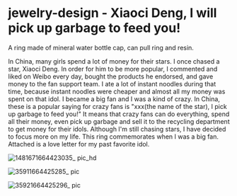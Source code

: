 # jewelry-design - Xiaoci Deng, I will pick up garbage to feed you!
A ring made of mineral water bottle cap, can pull ring and resin. 

In China, many girls spend a lot of money for their stars. I once chased a star, Xiaoci Deng. In order for him to be more popular, I commented and liked on Weibo every day, bought the products he endorsed, and gave money to the fan support team. I ate a lot of instant noodles during that time, because instant noodles were cheaper and almost all my money was spent on that idol. I became a big fan and I was a kind of crazy. In China, these is a popular saying for crazy fans is "xxx(the name of the star), I pick up garbage to feed you!" It means that crazy fans can do everything, spend all their money, even pick up garbage and sell it to the recycling department to get money for their idols. Although I'm still chasing stars, I have decided to focus more on my life. This ring commemorates when I was a big fan. Attached is a love letter for my past favorite idol.


![1481671664423035_ pic_hd](https://user-images.githubusercontent.com/65965736/192940149-4322c584-970d-492a-8682-ee0246b00d27.jpg)


![35911664425285_ pic](https://user-images.githubusercontent.com/65965736/192938307-972c17c5-7022-4cb1-a9c1-49673851b54a.jpg)


![35921664425296_ pic](https://user-images.githubusercontent.com/65965736/192938313-b23889c3-2990-449b-936e-9719c93f8e48.jpg)
